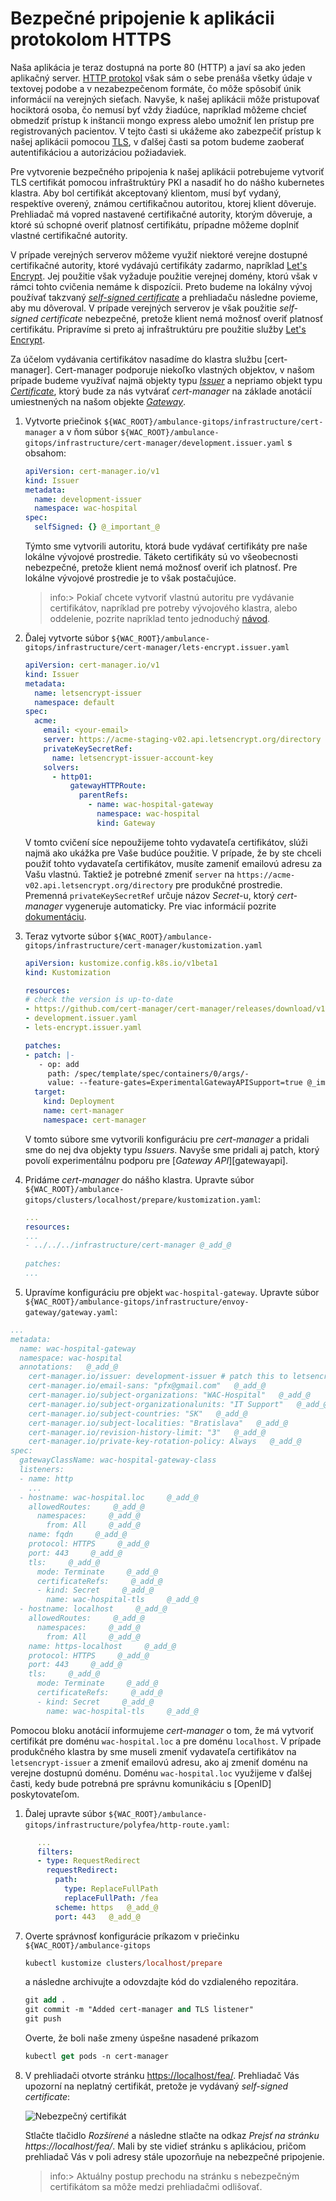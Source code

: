 # Bezpečné pripojenie k aplikácii protokolom HTTPS

Naša aplikácia je teraz dostupná na porte 80 (HTTP) a javí sa ako jeden aplikačný server. [HTTP protokol](https://developer.mozilla.org/en-US/docs/Web/HTTP) však sám o sebe prenáša všetky údaje v textovej podobe a v nezabezpečenom formáte, čo môže spôsobiť únik informácií na verejných sieťach. Navyše, k našej aplikácii môže pristupovať hociktorá osoba, čo nemusí byť vždy žiadúce, napríklad môžeme chcieť obmedziť prístup k inštancii mongo express alebo umožniť len prístup pre registrovaných pacientov. V tejto časti si ukážeme ako zabezpečiť prístup k našej aplikácii pomocou [TLS](https://developer.mozilla.org/en-US/docs/Web/Security/Transport_Layer_Security), v ďalšej časti sa potom budeme zaoberať autentifikáciou a autorizáciou požiadaviek.

Pre vytvorenie bezpečného pripojenia k našej aplikácii potrebujeme vytvoriť TLS certifikát pomocou infraštruktúry PKI a nasadiť ho do nášho kubernetes klastra. Aby bol certifikát akceptovaný klientom, musí byť vydaný, respektíve overený, známou certifikačnou autoritou, ktorej klient dôveruje. Prehliadač má vopred nastavené certifikačné autority, ktorým dôveruje, a ktoré sú schopné overiť platnosť certifikátu, prípadne môžeme doplniť vlastné certifikačné autority.

V prípade verejných serverov môžeme využiť niektoré verejne dostupné certifikačné autority, ktoré vydávajú certifikáty zadarmo, napríklad [Let's Encrypt](https://letsencrypt.org/). Jej použitie však vyžaduje použitie verejnej domény, ktorú však v rámci tohto cvičenia nemáme k dispozícii. Preto budeme na lokálny vývoj používať takzvaný [_self-signed certificate_](https://en.wikipedia.org/wiki/Self-signed_certificate) a prehliadaču následne povieme, aby mu dôveroval. V prípade verejných serverov je však použitie _self-signed certificate_ nebezpečné, pretože klient nemá možnosť overiť platnosť certifikátu. Pripravíme si preto aj infraštruktúru pre použitie služby [Let's Encrypt](https://letsencrypt.org/).

Za účelom vydávania certifikátov nasadíme do klastra službu [cert-manager]. Cert-manager podporuje niekoľko vlastných objektov, v našom prípade budeme využívať najmä objekty typu [_Issuer_](https://cert-manager.io/docs/concepts/issuer/) a nepriamo objekt typu [_Certificate_](https://cert-manager.io/docs/concepts/certificate/), ktorý bude za nás vytvárať _cert-manager_ na základe anotácií umiestnených na našom objekte [_Gateway_](https://cert-manager.io/docs/usage/gateway/).

1. Vytvorte priečinok `${WAC_ROOT}/ambulance-gitops/infrastructure/cert-manager` a v ňom súbor `${WAC_ROOT}/ambulance-gitops/infrastructure/cert-manager/development.issuer.yaml` s obsahom:

    ```yaml
    apiVersion: cert-manager.io/v1
    kind: Issuer
    metadata:
      name: development-issuer
      namespace: wac-hospital
    spec:
      selfSigned: {} @_important_@
    ```

    Týmto sme vytvorili autoritu, ktorá bude vydávať certifikáty pre naše lokálne vývojové prostredie. Táketo certifikáty sú vo všeobecnosti nebezpečné, pretože klient nemá možnosť overiť ich platnosť. Pre lokálne vývojové prostredie je to však postačujúce.

    >info:> Pokiaľ chcete vytvoriť vlastnú autoritu pre vydávanie certifikátov, napríklad pre potreby vývojového klastra, alebo oddelenie, pozrite napríklad tento jednoduchý [návod](https://cert-manager.io/docs/configuration/selfsigned/#bootstrapping-ca-issuers).

2. Ďalej vytvorte súbor `${WAC_ROOT}/ambulance-gitops/infrastructure/cert-manager/lets-encrypt.issuer.yaml`

   ```yaml
   apiVersion: cert-manager.io/v1
   kind: Issuer
   metadata:
     name: letsencrypt-issuer
     namespace: default
   spec:
     acme:
       email: <your-email>
       server: https://acme-staging-v02.api.letsencrypt.org/directory  # Use this for testing
       privateKeySecretRef:
         name: letsencrypt-issuer-account-key
       solvers:
         - http01:
             gatewayHTTPRoute:
               parentRefs:
                 - name: wac-hospital-gateway
                   namespace: wac-hospital
                   kind: Gateway
   ```

   V tomto cvičení síce nepoužijeme tohto vydavateľa certifikátov, slúži najmä ako ukážka pre Vaše budúce použitie. V prípade, že by ste chceli použiť tohto vydavateľa certifikátov, musíte zameniť emailovú adresu za Vašu vlastnú. Taktiež je potrebné zmeniť `server` na `https://acme-v02.api.letsencrypt.org/directory` pre produkčné prostredie. Premenná `privateKeySecretRef` určuje názov _Secret_-u, ktorý _cert-manager_ vygeneruje automaticky. Pre viac informácií pozrite [dokumentáciu](https://cert-manager.io/docs/configuration/acme/).

3. Teraz vytvorte súbor `${WAC_ROOT}/ambulance-gitops/infrastructure/cert-manager/kustomization.yaml`

   ```yaml
   apiVersion: kustomize.config.k8s.io/v1beta1
   kind: Kustomization
   
   resources:
   # check the version is up-to-date
   - https://github.com/cert-manager/cert-manager/releases/download/v1.13.1/cert-manager.yaml
   - development.issuer.yaml
   - lets-encrypt.issuer.yaml
   
   patches:
   - patch: |-
      - op: add
        path: /spec/template/spec/containers/0/args/-
        value: --feature-gates=ExperimentalGatewayAPISupport=true @_important_@
     target:
       kind: Deployment
       name: cert-manager
       namespace: cert-manager
   ```

    V tomto súbore sme vytvorili konfiguráciu pre _cert-manager_ a pridali sme do nej dva objekty typu _Issuers_. Navyše sme pridali aj patch, ktorý povolí experimentálnu podporu pre [_Gateway API_][gatewayapi].

4. Pridáme _cert-manager_ do nášho klastra. Upravte súbor `${WAC_ROOT}/ambulance-gitops/clusters/localhost/prepare/kustomization.yaml`:

   ```yaml
   ... 
   resources:
   ...
   - ../../../infrastructure/cert-manager @_add_@
     
   patches: 
   ...
   ```

5. Upravíme konfiguráciu pre objekt `wac-hospital-gateway`. Upravte súbor `${WAC_ROOT}/ambulance-gitops/infrastructure/envoy-gateway/gateway.yaml`:

```yaml
...
metadata:
  name: wac-hospital-gateway
  namespace: wac-hospital
  annotations:   @_add_@
    cert-manager.io/issuer: development-issuer # patch this to letsencrypt-issuer for production cluster   @_add_@
    cert-manager.io/email-sans: "pfx@gmail.com"   @_add_@
    cert-manager.io/subject-organizations: "WAC-Hospital"   @_add_@
    cert-manager.io/subject-organizationalunits: "IT Support"   @_add_@
    cert-manager.io/subject-countries: "SK"   @_add_@
    cert-manager.io/subject-localities: "Bratislava"   @_add_@
    cert-manager.io/revision-history-limit: "3"   @_add_@
    cert-manager.io/private-key-rotation-policy: Always   @_add_@
spec:
  gatewayClassName: wac-hospital-gateway-class
  listeners:
  - name: http
    ...
  - hostname: wac-hospital.loc     @_add_@
    allowedRoutes:     @_add_@
      namespaces:     @_add_@
        from: All     @_add_@
    name: fqdn     @_add_@
    protocol: HTTPS     @_add_@
    port: 443     @_add_@
    tls:     @_add_@
      mode: Terminate     @_add_@
      certificateRefs:     @_add_@
      - kind: Secret     @_add_@
        name: wac-hospital-tls     @_add_@
  - hostname: localhost     @_add_@
    allowedRoutes:     @_add_@
      namespaces:     @_add_@
        from: All     @_add_@
    name: https-localhost     @_add_@
    protocol: HTTPS     @_add_@
    port: 443     @_add_@
    tls:     @_add_@
      mode: Terminate     @_add_@
      certificateRefs:     @_add_@
      - kind: Secret     @_add_@
        name: wac-hospital-tls     @_add_@
```

   Pomocou bloku anotácií informujeme _cert-manager_ o tom, že má vytvoriť certifikát pre doménu `wac-hospital.loc` a pre doménu `localhost`. V prípade produkčného klastra by sme museli zmeniť vydavateľa certifikátov na `letsencrypt-issuer` a zmeniť emailovú adresu, ako aj zmeniť doménu na verejne dostupnú doménu. Doménu `wac-hospital.loc` využijeme v ďalšej časti, kedy bude potrebná pre správnu komunikáciu s [OpenID] poskytovateľom.

1. Ďalej upravte súbor `${WAC_ROOT}/ambulance-gitops/infrastructure/polyfea/http-route.yaml`:

```yaml
      ...
      filters:
      - type: RequestRedirect
        requestRedirect:
          path:
            type: ReplaceFullPath
            replaceFullPath: /fea
          scheme: https   @_add_@
          port: 443   @_add_@
```

7. Overte správnosť konfigurácie príkazom v priečinku `${WAC_ROOT}/ambulance-gitops`

   ```ps
   kubectl kustomize clusters/localhost/prepare
   ```

   a následne archivujte a odovzdajte kód do vzdialeného repozitára.

   ```ps
   git add .
   git commit -m "Added cert-manager and TLS listener"
   git push
   ```

   Overte, že boli naše zmeny úspešne nasadené príkazom

   ```ps
   kubectl get pods -n cert-manager
   ```

8. V prehliadači otvorte stránku [https://localhost/fea/](https://localhost/fea/). Prehliadač Vás upozorní na neplatný certifikát, pretože je vydávaný _self-signed certificate_:

   ![Nebezpečný certifikát](./img/040-01-SelfSignde-Cert.png)

   Stlačte tlačidlo _Rozšírené_ a následne stlačte na odkaz _Prejsť na stránku https://localhost/fea/_. Mali by ste vidieť stránku s aplikáciou, pričom prehliadač Vás v poli adresy stále upozorňuje na nebezpečné pripojenie.

   >info:> Aktuálny postup prechodu na stránku s nebezpečným certifikátom sa môže medzi prehliadačmi odlišovať.
